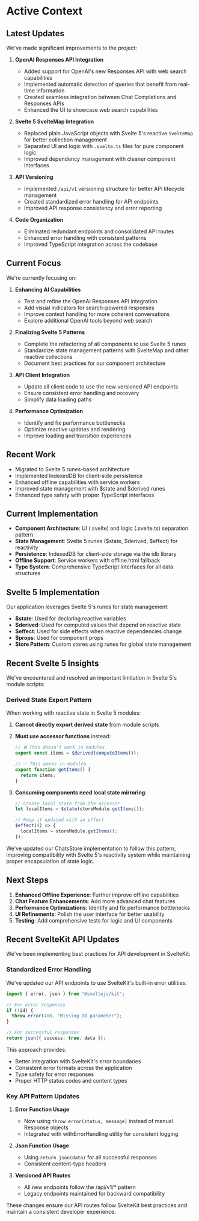# Active Context

## Latest Updates

We've made significant improvements to the project:

1. **OpenAI Responses API Integration**

   - Added support for OpenAI's new Responses API with web search capabilities
   - Implemented automatic detection of queries that benefit from real-time information
   - Created seamless integration between Chat Completions and Responses APIs
   - Enhanced the UI to showcase web search capabilities

2. **Svelte 5 SvelteMap Integration**

   - Replaced plain JavaScript objects with Svelte 5's reactive `SvelteMap` for better collection management
   - Separated UI and logic with `.svelte.ts` files for pure component logic
   - Improved dependency management with cleaner component interfaces

3. **API Versioning**

   - Implemented `/api/v1` versioning structure for better API lifecycle management
   - Created standardized error handling for API endpoints
   - Improved API response consistency and error reporting

4. **Code Organization**
   - Eliminated redundant endpoints and consolidated API routes
   - Enhanced error handling with consistent patterns
   - Improved TypeScript integration across the codebase

## Current Focus

We're currently focusing on:

1. **Enhancing AI Capabilities**

   - Test and refine the OpenAI Responses API integration
   - Add visual indicators for search-powered responses
   - Improve context handling for more coherent conversations
   - Explore additional OpenAI tools beyond web search

2. **Finalizing Svelte 5 Patterns**

   - Complete the refactoring of all components to use Svelte 5 runes
   - Standardize state management patterns with SvelteMap and other reactive collections
   - Document best practices for our component architecture

3. **API Client Integration**

   - Update all client code to use the new versioned API endpoints
   - Ensure consistent error handling and recovery
   - Simplify data loading paths

4. **Performance Optimization**
   - Identify and fix performance bottlenecks
   - Optimize reactive updates and rendering
   - Improve loading and transition experiences

## Recent Work

- Migrated to Svelte 5 runes-based architecture
- Implemented IndexedDB for client-side persistence
- Enhanced offline capabilities with service workers
- Improved state management with $state and $derived runes
- Enhanced type safety with proper TypeScript interfaces

## Current Implementation

- **Component Architecture**: UI (.svelte) and logic (.svelte.ts) separation pattern
- **State Management**: Svelte 5 runes ($state, $derived, $effect) for reactivity
- **Persistence**: IndexedDB for client-side storage via the idb library
- **Offline Support**: Service workers with offline.html fallback
- **Type System**: Comprehensive TypeScript interfaces for all data structures

## Svelte 5 Implementation

Our application leverages Svelte 5's runes for state management:

- **$state**: Used for declaring reactive variables
- **$derived**: Used for computed values that depend on reactive state
- **$effect**: Used for side effects when reactive dependencies change
- **$props**: Used for component props
- **Store Pattern**: Custom stores using runes for global state management

## Recent Svelte 5 Insights

We've encountered and resolved an important limitation in Svelte 5's module scripts:

### Derived State Export Pattern

When working with reactive state in Svelte 5 modules:

1. **Cannot directly export derived state** from module scripts
2. **Must use accessor functions** instead:

   ```typescript
   // ❌ This doesn't work in modules
   export const items = $derived(computeItems());

   // ✅ This works in modules
   export function getItems() {
     return items;
   }
   ```

3. **Consuming components need local state mirroring**:

   ```typescript
   // Create local state from the accessor
   let localItems = $state(storeModule.getItems());

   // Keep it updated with an effect
   $effect(() => {
     localItems = storeModule.getItems();
   });
   ```

We've updated our ChatsStore implementation to follow this pattern, improving compatibility with Svelte 5's reactivity system while maintaining proper encapsulation of state logic.

## Next Steps

1. **Enhanced Offline Experience**: Further improve offline capabilities
2. **Chat Feature Enhancements**: Add more advanced chat features
3. **Performance Optimizations**: Identify and fix performance bottlenecks
4. **UI Refinements**: Polish the user interface for better usability
5. **Testing**: Add comprehensive tests for logic and UI components

## Recent SvelteKit API Updates

We've been implementing best practices for API development in SvelteKit:

### Standardized Error Handling

We've updated our API endpoints to use SvelteKit's built-in error utilities:

```typescript
import { error, json } from "@sveltejs/kit";

// For error responses
if (!id) {
  throw error(400, "Missing ID parameter");
}

// For successful responses
return json({ success: true, data });
```

This approach provides:

- Better integration with SvelteKit's error boundaries
- Consistent error formats across the application
- Type safety for error responses
- Proper HTTP status codes and content types

### Key API Pattern Updates

1. **Error Function Usage**

   - Now using `throw error(status, message)` instead of manual Response objects
   - Integrated with withErrorHandling utility for consistent logging

2. **Json Function Usage**

   - Using `return json(data)` for all successful responses
   - Consistent content-type headers

3. **Versioned API Routes**
   - All new endpoints follow the /api/v1/\* pattern
   - Legacy endpoints maintained for backward compatibility

These changes ensure our API routes follow SvelteKit best practices and maintain a consistent developer experience.
